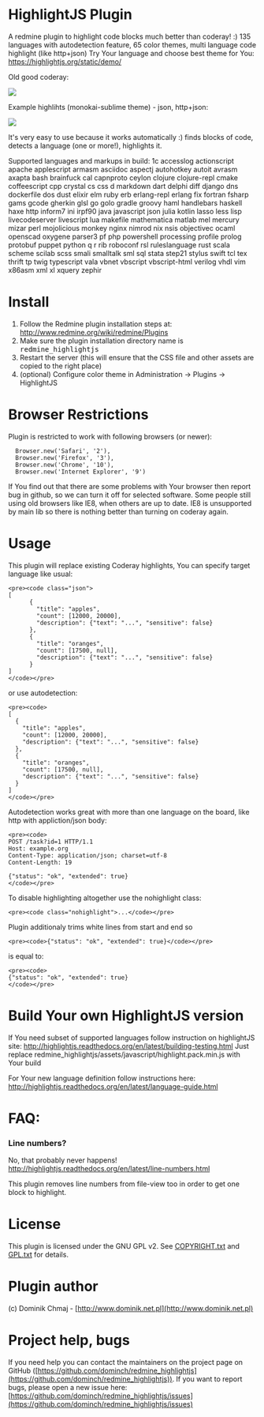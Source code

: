 # HighlightJS Plugin

A redmine plugin to highlight code blocks much better than coderay! :)
135 languages with autodetection feature, 65 color themes, multi language code highlight (like http+json)
Try Your language and choose best theme for You: https://highlightjs.org/static/demo/

Old good coderay:

![](https://raw.githubusercontent.com/dominch/redmine_highlightjs/master/screenshots/coderay.png)

Example highlihts (monokai-sublime theme) - json, http+json:

![](https://raw.githubusercontent.com/dominch/redmine_highlightjs/master/screenshots/highlightjs.png)

It's very easy to use because it works automatically :) finds blocks of code, detects a language (one or more!), highlights it.

Supported languages and markups in build: 1c accesslog actionscript apache applescript armasm asciidoc aspectj autohotkey autoit avrasm axapta bash brainfuck cal capnproto ceylon clojure clojure-repl cmake coffeescript cpp crystal cs css d markdown dart delphi diff django dns dockerfile dos dust elixir elm ruby erb erlang-repl erlang fix fortran fsharp gams gcode gherkin glsl go golo gradle groovy haml handlebars haskell haxe http inform7 ini irpf90 java javascript json julia kotlin lasso less lisp livecodeserver livescript lua makefile mathematica matlab mel mercury mizar perl mojolicious monkey nginx nimrod nix nsis objectivec ocaml openscad oxygene parser3 pf php powershell processing profile prolog protobuf puppet python q r rib roboconf rsl ruleslanguage rust scala scheme scilab scss smali smalltalk sml sql stata step21 stylus swift tcl tex thrift tp twig typescript vala vbnet vbscript vbscript-html verilog vhdl vim x86asm xml xl xquery zephir


# Install

1. Follow the Redmine plugin installation steps at: http://www.redmine.org/wiki/redmine/Plugins
1. Make sure the plugin installation directory name is <tt>redmine_highlightjs</tt>
1. Restart the server (this will ensure that the CSS file and other assets are copied to the right place)
1. (optional) Configure color theme in Administration -> Plugins -> HighlightJS

# Browser Restrictions

Plugin is restricted to work with following browsers (or newer):

      Browser.new('Safari', '2'),
      Browser.new('Firefox', '3'),
      Browser.new('Chrome', '10'),
      Browser.new('Internet Explorer', '9')

If You find out that there are some problems with Your browser then report bug in github, so we can turn it off for selected software. Some people still using old browsers like IE8, when others are up to date. IE8 is unsupported by main lib so there is nothing better than turning on coderay again.

# Usage

This plugin will replace existing Coderay highlights,
You can specify target language like usual:

    <pre><code class="json">
    [
          {
            "title": "apples",
            "count": [12000, 20000],
            "description": {"text": "...", "sensitive": false}
          },
          {
            "title": "oranges",
            "count": [17500, null],
            "description": {"text": "...", "sensitive": false}
          }
    ]
    </code></pre>

or use autodetection:

    <pre><code>
    [
      {
        "title": "apples",
        "count": [12000, 20000],
        "description": {"text": "...", "sensitive": false}
      },
      {
        "title": "oranges",
        "count": [17500, null],
        "description": {"text": "...", "sensitive": false}
      }
    ]
    </code></pre>

Autodetection works great with more than one language on the board, like http with appliction/json body:

    <pre><code>
    POST /task?id=1 HTTP/1.1
    Host: example.org
    Content-Type: application/json; charset=utf-8
    Content-Length: 19

    {"status": "ok", "extended": true}
    </code></pre>

To disable highlighting altogether use the nohighlight class:

    <pre><code class="nohighlight">...</code></pre>

Plugin additionaly trims white lines from start and end so

    <pre><code>{"status": "ok", "extended": true}</code></pre>

is equal to:

    <pre><code>
    {"status": "ok", "extended": true}
    </code></pre>

# Build Your own HighlightJS version

If You need subset of supported languages follow instruction on highlightJS site: http://highlightjs.readthedocs.org/en/latest/building-testing.html
Just replace redmine_highlightjs/assets/javascript/highlight.pack.min.js with Your build

For Your new language definition follow instructions here: http://highlightjs.readthedocs.org/en/latest/language-guide.html

# FAQ:

### Line numbers?

No, that probably never happens! http://highlightjs.readthedocs.org/en/latest/line-numbers.html

This plugin removes line numbers from file-view too in order to get one block to highlight.


# License

This plugin is licensed under the GNU GPL v2.  See [COPYRIGHT.txt](COPYRIGHT.txt) and [GPL.txt](GPL.txt) for details.

# Plugin author

(c) Dominik Chmaj - [http://www.dominik.net.pl](http://www.dominik.net.pl)

# Project help, bugs

If you need help you can contact the maintainers on the project page on GitHub ([https://github.com/dominch/redmine_highlightjs](https://github.com/dominch/redmine_highlightjs)). If you want to report bugs, please open a new issue here: [https://github.com/dominch/redmine_highlightjs/issues](https://github.com/dominch/redmine_highlightjs/issues)
